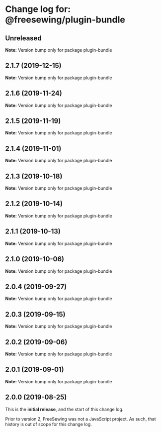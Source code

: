 # Change log for: @freesewing/plugin-bundle


## Unreleased

**Note:** Version bump only for package plugin-bundle


## 2.1.7 (2019-12-15)

**Note:** Version bump only for package plugin-bundle


## 2.1.6 (2019-11-24)

**Note:** Version bump only for package plugin-bundle


## 2.1.5 (2019-11-19)

**Note:** Version bump only for package plugin-bundle


## 2.1.4 (2019-11-01)

**Note:** Version bump only for package plugin-bundle


## 2.1.3 (2019-10-18)

**Note:** Version bump only for package plugin-bundle


## 2.1.2 (2019-10-14)

**Note:** Version bump only for package plugin-bundle


## 2.1.1 (2019-10-13)

**Note:** Version bump only for package plugin-bundle


## 2.1.0 (2019-10-06)

**Note:** Version bump only for package plugin-bundle


## 2.0.4 (2019-09-27)

**Note:** Version bump only for package plugin-bundle


## 2.0.3 (2019-09-15)

**Note:** Version bump only for package plugin-bundle


## 2.0.2 (2019-09-06)

**Note:** Version bump only for package plugin-bundle


## 2.0.1 (2019-09-01)

**Note:** Version bump only for package plugin-bundle




## 2.0.0 (2019-08-25)

This is the **initial release**, and the start of this change log.

Prior to version 2, FreeSewing was not a JavaScript project.
As such, that history is out of scope for this change log.
